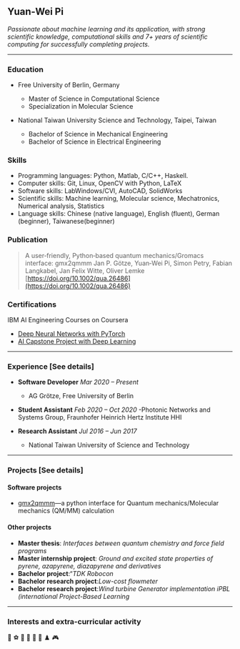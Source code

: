 ## Yuan-Wei Pi

_Passionate about machine learning and its application, with strong scientific knowledge, computational skills and 7+ years of scientific computing for successfully completing projects._

---
<!--You can use the [editor on GitHub](https://github.com/yuap94/yuap94/edit/gh-pages/index.md) to maintain and preview the content for your website in Markdown files.-->

<!--Whenever you commit to this repository, GitHub Pages will run [Jekyll](https://jekyllrb.com/) to rebuild the pages in your site, from the content in your Markdown files.-->

### Education

- Free University of Berlin, Germany
  - Master of Science in Computational Science 
  - Specialization in Molecular Science

- National Taiwan University Science and Technology, Taipei, Taiwan
  - Bachelor of Science in Mechanical Engineering 
  - Bachelor of Science in Electrical Engineering



### Skills
+ Programming languages: Python, Matlab, C/C++, Haskell.
+ Computer skills: Git, Linux, OpenCV with Python, LaTeX
+ Software skills: LabWindows/CVI, AutoCAD, SolidWorks
+ Scientific skills: Machine learning, Molecular science, Mechatronics, Numerical analysis, Statistics
+ Language skills: Chinese (native language), English (fluent), German (beginner), Taiwanese(beginner)

### Publication

> A user‐friendly, Python‐based quantum mechanics/Gromacs interface: gmx2qmmm
> Jan P. Götze, Yuan‐Wei Pi, Simon Petry, Fabian Langkabel,  Jan Felix Witte, Oliver Lemke
> [https://doi.org/10.1002/qua.26486](https://doi.org/10.1002/qua.26486)

### Certifications
IBM AI Engineering Courses on Coursera
- [Deep Neural Networks with PyTorch](https://www.coursera.org/account/accomplishments/certificate/66HWK2LF8EC7)
- [AI Capstone Project with Deep Learning](https://www.coursera.org/account/accomplishments/certificate/SMEEPHMJGTUS)

---
### Experience [See details]

- **Software Developer**  _Mar 2020 – Present_
  - AG Grötze, Free University of Berlin

- **Student Assistant** _Feb 2020 – Oct 2020_
  -Photonic Networks and Systems Group, Fraunhofer Heinrich Hertz Institute HHI
  
- **Research Assistant** _Jul 2016 – Jun 2017_
  - National Taiwan University of Science and Technology
  
---

### Projects [See details]
#### Software projects

- [gmx2qmmm](https://github.com/gmx2qmmm/gmx2qmmm_portable)—a python interface for Quantum mechanics/Molecular mechanics (QM/MM) calculation

#### Other projects
- **Master thesis**: _Interfaces between quantum chemistry and force field programs_
- **Master internship project**: _Ground and excited state properties of pyrene, azapyrene, diazapyrene and derivatives_
- **Bachelor project**:“_TDK Robocon_
- **Bachelor research project**:_Low-cost flowmeter_
- **Bachelor research project**:_Wind turbine Generator implementation iPBL (international Project-Based Learning_

---

### Interests and extra-curricular activity
🏀 ⚽ 🚴 🎹 🎻 📖 ♟️ 🎮 

<!--For more details see [GitHub Flavored Markdown](https://guides.github.com/features/mastering-markdown/).-->

<!--### Jekyll Themes-->

<!--Your Pages site will use the layout and styles from the Jekyll theme you have selected in your [repository settings](https://github.com/yuap94/yuap94/settings). The name of this theme is saved in the Jekyll `_config.yml` configuration file.-->

<!--### Support or Contact-->

<!--Having trouble with Pages? Check out our [documentation](https://docs.github.com/categories/github-pages-basics/) or [contact support](https://support.github.com/contact) and we’ll help you sort it out.-->
